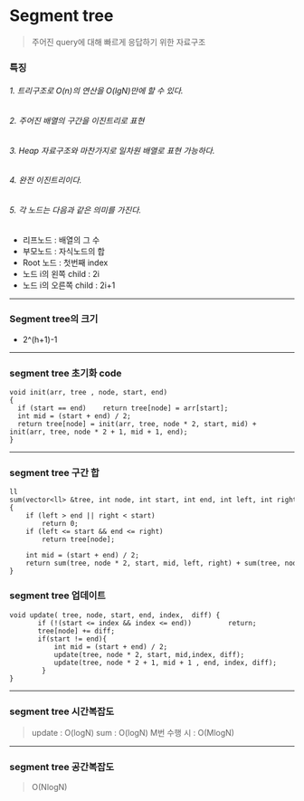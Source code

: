 # Segment tree

>주어진 query에 대해 빠르게 응답하기 위한 자료구조 

### 특징 

###### 1. 트리구조로 O(n)의 연산을 O(lgN)만에 할 수 있다. 
###### 2. 주어진 배열의 구간을 이진트리로 표현 

###### 3. Heap 자료구조와 마찬가지로 일차원 배열로 표현 가능하다. 

###### 4. 완전 이진트리이다.

###### 5. 각 노드는 다음과 같은 의미를 가진다. 

  * 리프노드 : 배열의 그 수 
  * 부모노드 : 자식노드의 합
  * Root 노드 : 첫번째 index
  * 노드 i의 왼쪽 child : 2i 
  * 노드 i의 오른쪽 child : 2i+1
----------------

### Segment tree의 크기

* 2^(h+1)-1
-----------

### segment tree 초기화 code

```
void init(arr, tree , node, start, end) 
{
  if (start == end)    return tree[node] = arr[start];
  int mid = (start + end) / 2;
  return tree[node] = init(arr, tree, node * 2, start, mid) +  init(arr, tree, node * 2 + 1, mid + 1, end);
}
```

------

### segment tree 구간 합

```
ll sum(vector<ll> &tree, int node, int start, int end, int left, int right)
{
    if (left > end || right < start)
        return 0; 
    if (left <= start && end <= right)
        return tree[node];
 
    int mid = (start + end) / 2;
    return sum(tree, node * 2, start, mid, left, right) + sum(tree, node*2+1, mid+1, end, left, right);
}
```

### segment tree 업데이트

```
void update( tree, node, start, end, index,  diff) {
       if (!(start <= index && index <= end))         return;
       tree[node] += diff;
       if(start != end){         
           int mid = (start + end) / 2;
           update(tree, node * 2, start, mid,index, diff);
           update(tree, node * 2 + 1, mid + 1 , end, index, diff);
        }
}
```

------
### segment tree 시간복잡도

>update : O(logN) 
>sum : O(logN)
>M번 수행 시 : O(MlogN)
-----------------------

### segment tree 공간복잡도 

> O(NlogN)